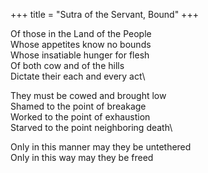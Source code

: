 +++
title = "Sutra of the Servant, Bound"
+++

Of those in the Land of the People\
Whose appetites know no bounds\
Whose insatiable hunger for flesh\
Of both cow and of the hills\
Dictate their each and every act\

They must be cowed and brought low\
Shamed to the point of breakage\
Worked to the point of exhaustion\
Starved to the point neighboring death\

Only in this manner may they be untethered\
Only in this way may they be freed
